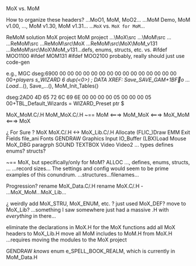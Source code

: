 


MoX vs. MoM




How to organize these headers?
...MoO1, MoM, MoO2...
...MoM Demo, MoM v1.00, ..., MoM v1.30, MoM v1.31...
...`MoX` vs. `MoX for MoM`...

ReMoM solution
MoX project
MoM project
...\MoX\src
...\MoM\src
...
...ReMoM\src
...ReMoM\src\MoX
...ReMoM\src\MoX\MoM_v131
...ReMoM\src\MoX\MoM_v131\...defs, enums, structs, etc.
vs. #ifdef MOO1100
    #ifdef MOM131
    #ifdef MOO2100
probably, really should just use code-gen


e.g.,
MGC
dseg:6900 00 00 00 00 00 00 00 00 00 00 00 00 00 00 00 00+_players s_WIZARD 6 dup(<0>)            ; DATA XREF: Save_SAVE_GAM+1BFo ...
Load_...(), Save_...(), MoM_Init_Tables()

dseg:2AD0 4D 65 72 6C 69 6E 00 00 00 00 05 00 00 00 05 00+TBL_Default_Wizards  = WIZARD_Preset ptr $


MoX_MoM.C/.H
MoM_MoX.C/.H
~== MoM <===> MoM_MoX <===> MoX_MoM <===> MoX





¿ For Sure ?
MoX
    MoX.C/.H <-> MoX_Lib.C/.H
    Allocate
    (FLIC_)Draw
    EMM
    Exit
    Fields
    file_ani
    Fonts
    GENDRAW
    Graphics
    Input
    IO_Buffer
    (LBX)Load
    Mouse
    MoX_DBG
    paragrph
    SOUND
    TEXTBOX
    Video
    Video2
    ...
    types
    defines
    enums?
    structs?

~== MoX, but specifically/only for MoM?
ALLOC
..., defines, enums, structs, ...
...record sizes...
The settings and config would seem to be prime examples of this conundrum.
    ...structures...filenames...

Progression?
rename MoX_Data.C/.H
rename MoX.C/.H - ...MoX_MoM...MoX_Lib...

¿ weirdly add MoX_STRU, MoX_ENUM, etc. ? just used MoX_DEF? move to MoX_Lib?
...something I saw somewhere just had a massive <lib name>.H with *everything* in there...


eliminate the declarations in MoX.H for the MoX functions
add all MoX headers to MoX_Lib.H
move all MoM includes to MoM.H from MoX.H
...requires moving the modules to the MoX project


GENDRAW *knows* enum e_SPELL_BOOK_REALM, which is currently in MoM_Data.H
